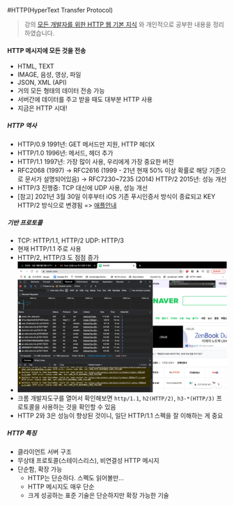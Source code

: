 #HTTP(HyperText Transfer Protocol)
> 강의 [모든 개발자를 위한 HTTP 웹 기본 지식](https://www.inflearn.com/course/http-%EC%9B%B9-%EB%84%A4%ED%8A%B8%EC%9B%8C%ED%81%AC/dashboard) 와 개인적으로 공부한 내용을 정리하였습니다.

#### HTTP 메시지에 모든 것을 전송
- HTML, TEXT
- IMAGE, 음성, 영상, 파일
- JSON, XML (API)
- 거의 모든 형태의 데이터 전송 가능
- 서버간에 데이터를 주고 받을 때도 대부분 HTTP 사용 
- 지금은 HTTP 시대!

##### HTTP 역사
- HTTP/0.9 1991년: GET 메서드만 지원, HTTP 헤더X
- HTTP/1.0 1996년: 메서드, 헤더 추가
- HTTP/1.1 1997년: 가장 많이 사용, 우리에게 가장 중요한 버전
- RFC2068 (1997) -> RFC2616 (1999 - 21년 현재 50% 이상 확률로 해당 기준으로 문서가 설명되어있음) -> RFC7230~7235 (2014) HTTP/2 2015년: 성능 개선
- HTTP/3 진행중: TCP 대신에 UDP 사용, 성능 개선
- [참고] 2021년 3월 30일 이후부터 iOS 기존 푸시인증서 방식이 종료되고 KEY HTTP/2 방식으로 변경됨 => [애플안내](https://developer.apple.com/news/?id=7gx0a2lp )

##### 기반 프로토콜
- TCP: HTTP/1.1, HTTP/2 UDP: HTTP/3
- 현재 HTTP/1.1 주로 사용
- HTTP/2, HTTP/3 도 점점 증가
- ![](images/http-protocol.png)
- 크롬 개발자도구를 열어서 확인해보면 `http/1.1`, `h2(HTTP/2)`, `h3-*(HTTP/3)` 프로토콜을 사용하는 것을 확인할 수 있음
- HTTP 2와 3은 성능이 향상된 것이니, 일단 HTTP/1.1 스펙을 잘 이해하는 게 중요

##### HTTP 특징
- 클라이언트 서버 구조
- 무상태 프로토콜(스테이스리스), 비연결성 HTTP 메시지
- 단순함, 확장 가능
    - HTTP는 단순하다. 스펙도 읽어볼만...
    - HTTP 메시지도 매우 단순
    - 크게 성공하는 표준 기술은 단순하지만 확장 가능한 기술
